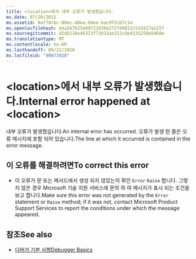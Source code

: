 ```yaml
---
title: <location>에서 내부 오류가 발생했습니다.
ms.date: 07/20/2015
ms.assetid: 0af78cbc-89ec-40ea-9dee-bac9f2cb7c1e
ms.openlocfilehash: d4a347625e8972283bb272f49822c531817a225f
ms.sourcegitcommit: d2db216e46323f73b32ae312c9e4135258e5d68e
ms.translationtype: MT
ms.contentlocale: ko-KR
ms.lasthandoff: 09/22/2020
ms.locfileid: "90873928"
---
```

# <a name="internal-error-happened-at-location"></a><span data-ttu-id="20909-102">\<location>에서 내부 오류가 발생했습니다.</span><span class="sxs-lookup"><span data-stu-id="20909-102">Internal error happened at \<location></span></span>

<span data-ttu-id="20909-103">내부 오류가 발생했습니다.</span><span class="sxs-lookup"><span data-stu-id="20909-103">An internal error has occurred.</span></span> <span data-ttu-id="20909-104">오류가 발생 한 줄은 오류 메시지에 포함 되어 있습니다.</span><span class="sxs-lookup"><span data-stu-id="20909-104">The line at which it occurred is contained in the error message.</span></span>  
  
## <a name="to-correct-this-error"></a><span data-ttu-id="20909-105">이 오류를 해결하려면</span><span class="sxs-lookup"><span data-stu-id="20909-105">To correct this error</span></span>  
  
- <span data-ttu-id="20909-106">이 오류가 문 또는 메서드에서 생성 되지 않았는지 확인 `Error` `Raise` 합니다. 그렇지 않은 경우 Microsoft 기술 지원 서비스에 문의 하 여 메시지가 표시 되는 조건을 보고 합니다.</span><span class="sxs-lookup"><span data-stu-id="20909-106">Make sure this error was not generated by the `Error` statement or `Raise` method; if it was not, contact Microsoft Product Support Services to report the conditions under which the message appeared.</span></span>  
  
## <a name="see-also"></a><span data-ttu-id="20909-107">참조</span><span class="sxs-lookup"><span data-stu-id="20909-107">See also</span></span>

- [<span data-ttu-id="20909-108">디버거 기본 사항</span><span class="sxs-lookup"><span data-stu-id="20909-108">Debugger Basics</span></span>](/visualstudio/debugger/debugger-feature-tour)
